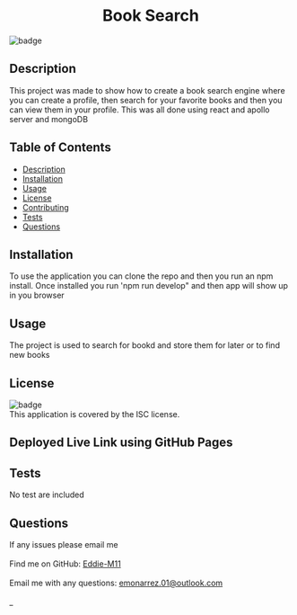 <h1 align="center">Book Search  </h1>
  
![badge](https://img.shields.io/badge/license-ISC-brightgreen)<br />
## Description
This project was made to show how to create a book search engine where you can create a profile, then search for your favorite books and then you can view them in your profile. This was all done using react and apollo server and mongoDB
## Table of Contents
- [Description](#description)
- [Installation](#installation)
- [Usage](#usage)
- [License](#license)
- [Contributing](#contributing)
- [Tests](#tests)
- [Questions](#questions)
## Installation
To use the application you can clone the repo and then you run an npm install. Once installed you run 'npm run develop" and then app will show up in you browser
## Usage
The project is used to search for bookd and store them for later or to find new books
## License
![badge](https://img.shields.io/badge/license-ISC-brightgreen)
<br />
This application is covered by the ISC license.

## Deployed Live Link using GitHub Pages

## Tests

No test are included

## Questions

If any issues please email me<br />
<br />
Find me on GitHub: [Eddie-M11](https://github.com/Eddie-M11)<br />
<br />
Email me with any questions: emonarrez.01@outlook.com<br /><br />\_
